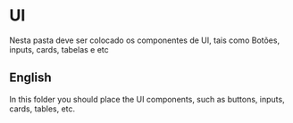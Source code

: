 # UI

Nesta pasta deve ser colocado os componentes de UI, tais como Botões, inputs, cards, tabelas e etc

## English 

In this folder you should place the UI components, such as buttons, inputs, cards, tables, etc.
